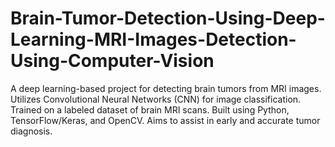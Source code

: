 # Brain-Tumor-Detection-Using-Deep-Learning-MRI-Images-Detection-Using-Computer-Vision
A deep learning-based project for detecting brain tumors from MRI images.
Utilizes Convolutional Neural Networks (CNN) for image classification.
Trained on a labeled dataset of brain MRI scans.
Built using Python, TensorFlow/Keras, and OpenCV.
Aims to assist in early and accurate tumor diagnosis.

